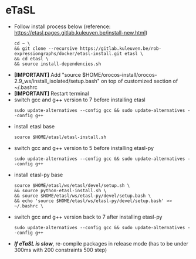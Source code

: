 # eTaSL  
* Follow install process below (reference: https://etasl.pages.gitlab.kuleuven.be/install-new.html)  
    ```
    cd ~ \
    && git clone --recursive https://gitlab.kuleuven.be/rob-expressiongraphs/docker/etasl-install.git etasl \
    && cd etasl \
    && source install-dependencies.sh
    ```
* **[IMPORTANT]** Add "source $HOME/orocos-install/orocos-2.9_ws/install_isolated/setup.bash" on top of customized section of ~/.bashrc  
* **[IMPORTANT]** Restart terminal  
* switch gcc and g++ version to 7 before installing etasl
    ```
    sudo update-alternatives --config gcc && sudo update-alternatives --config g++  
    ```
* install etasl base
    ```
    source $HOME/etasl/etasl-install.sh
    ```
* switch gcc and g++ version to 5 before installing etasl-py
    ```
    sudo update-alternatives --config gcc && sudo update-alternatives --config g++  
    ```
* install etasl-py base
    ```
    source $HOME/etasl/ws/etasl/devel/setup.sh \
    && source python-etasl-install.sh \
    && source $HOME/etasl/ws/etasl-py/devel/setup.bash \
    && echo 'source $HOME/etasl/ws/etasl-py/devel/setup.bash' >> ~/.bashrc \
    ```
* switch gcc and g++ version back to 7 after installing etasl-py
    ```
    sudo update-alternatives --config gcc && sudo update-alternatives --config g++  
    ```
* ***If eTaSL is slow***, re-compile packages in release mode (has to be under 300ms with 200 constraints 500 step)  
